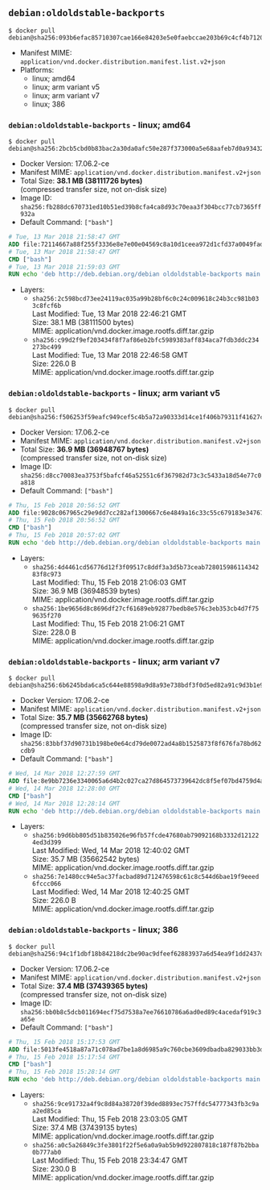 ## `debian:oldoldstable-backports`

```console
$ docker pull debian@sha256:093b6efac85710307cae166e84203e5e0faebccae203b69c4cf4b71204b30e5e
```

-	Manifest MIME: `application/vnd.docker.distribution.manifest.list.v2+json`
-	Platforms:
	-	linux; amd64
	-	linux; arm variant v5
	-	linux; arm variant v7
	-	linux; 386

### `debian:oldoldstable-backports` - linux; amd64

```console
$ docker pull debian@sha256:2bcb5cbd0b83bac2a30da0afc50e287f373000a5e68aafeb7d0a9343260656fe
```

-	Docker Version: 17.06.2-ce
-	Manifest MIME: `application/vnd.docker.distribution.manifest.v2+json`
-	Total Size: **38.1 MB (38111726 bytes)**  
	(compressed transfer size, not on-disk size)
-	Image ID: `sha256:fb288dc670731ed10b51ed39b8cfa4ca8d93c70eaa3f304bcc77cb7365ff932a`
-	Default Command: `["bash"]`

```dockerfile
# Tue, 13 Mar 2018 21:58:47 GMT
ADD file:72114667a88f255f3336e8e7e00e04569c8a10d1ceea972d1cfd37a0049fad4e in / 
# Tue, 13 Mar 2018 21:58:47 GMT
CMD ["bash"]
# Tue, 13 Mar 2018 21:59:03 GMT
RUN echo 'deb http://deb.debian.org/debian oldoldstable-backports main' > /etc/apt/sources.list.d/backports.list
```

-	Layers:
	-	`sha256:2c598bcd73ee24119ac035a99b28bf6c0c24c009618c24b3cc981b033c8fcf6b`  
		Last Modified: Tue, 13 Mar 2018 22:46:21 GMT  
		Size: 38.1 MB (38111500 bytes)  
		MIME: application/vnd.docker.image.rootfs.diff.tar.gzip
	-	`sha256:c99d2f9ef203434f8f7af86eb2bfc5989383aff834aca7fdb3ddc234273bc499`  
		Last Modified: Tue, 13 Mar 2018 22:46:58 GMT  
		Size: 226.0 B  
		MIME: application/vnd.docker.image.rootfs.diff.tar.gzip

### `debian:oldoldstable-backports` - linux; arm variant v5

```console
$ docker pull debian@sha256:f506253f59eafc949cef5c4b5a72a90333d14ce1f406b79311f41627c179a8a8
```

-	Docker Version: 17.06.2-ce
-	Manifest MIME: `application/vnd.docker.distribution.manifest.v2+json`
-	Total Size: **36.9 MB (36948767 bytes)**  
	(compressed transfer size, not on-disk size)
-	Image ID: `sha256:d8cc70083ea3753f5bafcf46a52551c6f367982d73c3c5433a18d54e77c0a818`
-	Default Command: `["bash"]`

```dockerfile
# Thu, 15 Feb 2018 20:56:52 GMT
ADD file:9028c067965c29e9dd7cc282af1300667c6e4849a16c33c55c679183e347670d in / 
# Thu, 15 Feb 2018 20:56:52 GMT
CMD ["bash"]
# Thu, 15 Feb 2018 20:57:02 GMT
RUN echo 'deb http://deb.debian.org/debian oldoldstable-backports main' > /etc/apt/sources.list.d/backports.list
```

-	Layers:
	-	`sha256:4d4461cd56776d12f3f09517c8ddf3a3d5b73ceab72801598611434283f8c973`  
		Last Modified: Thu, 15 Feb 2018 21:06:03 GMT  
		Size: 36.9 MB (36948539 bytes)  
		MIME: application/vnd.docker.image.rootfs.diff.tar.gzip
	-	`sha256:1be9656d8c8696df27cf61689eb92877bedb8e576c3eb353cb4d7f759635f270`  
		Last Modified: Thu, 15 Feb 2018 21:06:21 GMT  
		Size: 228.0 B  
		MIME: application/vnd.docker.image.rootfs.diff.tar.gzip

### `debian:oldoldstable-backports` - linux; arm variant v7

```console
$ docker pull debian@sha256:6b6245bda6ca5c644e88598a9d8a93e738bdf3f0d5ed82a91c9d3b1e9889a9d3
```

-	Docker Version: 17.06.2-ce
-	Manifest MIME: `application/vnd.docker.distribution.manifest.v2+json`
-	Total Size: **35.7 MB (35662768 bytes)**  
	(compressed transfer size, not on-disk size)
-	Image ID: `sha256:83bbf37d90731b198be0e64cd79de0072ad4a8b1525873f8f676fa78bd62cdb9`
-	Default Command: `["bash"]`

```dockerfile
# Wed, 14 Mar 2018 12:27:59 GMT
ADD file:8e9bb7236e3340065a6d4b2c027ca27d864573739642dc8f5ef07bd4759d4adc in / 
# Wed, 14 Mar 2018 12:28:00 GMT
CMD ["bash"]
# Wed, 14 Mar 2018 12:28:14 GMT
RUN echo 'deb http://deb.debian.org/debian oldoldstable-backports main' > /etc/apt/sources.list.d/backports.list
```

-	Layers:
	-	`sha256:b9d6bb805d51b835026e96fb57fcde47680ab79092168b3332d121224ed3d399`  
		Last Modified: Wed, 14 Mar 2018 12:40:02 GMT  
		Size: 35.7 MB (35662542 bytes)  
		MIME: application/vnd.docker.image.rootfs.diff.tar.gzip
	-	`sha256:7e1480cc94e5ac37facbad89d712476598c61c8c544d6bae19f9eeed6fccc066`  
		Last Modified: Wed, 14 Mar 2018 12:40:25 GMT  
		Size: 226.0 B  
		MIME: application/vnd.docker.image.rootfs.diff.tar.gzip

### `debian:oldoldstable-backports` - linux; 386

```console
$ docker pull debian@sha256:94c1f1dbf18b84218dc2be90ac9dfeef62883937a6d54ea9f1dd2437d970f954
```

-	Docker Version: 17.06.2-ce
-	Manifest MIME: `application/vnd.docker.distribution.manifest.v2+json`
-	Total Size: **37.4 MB (37439365 bytes)**  
	(compressed transfer size, not on-disk size)
-	Image ID: `sha256:bb0b8c5dcb011694ecf75d7538a7ee76610786a6ad0ed89c4acedaf919c3a65e`
-	Default Command: `["bash"]`

```dockerfile
# Thu, 15 Feb 2018 15:17:53 GMT
ADD file:5013fe4518a87a71c078ad7be1a8d6985a9c760cbe3609dbadba829033bb3dea in / 
# Thu, 15 Feb 2018 15:17:54 GMT
CMD ["bash"]
# Thu, 15 Feb 2018 15:28:14 GMT
RUN echo 'deb http://deb.debian.org/debian oldoldstable-backports main' > /etc/apt/sources.list.d/backports.list
```

-	Layers:
	-	`sha256:9ce91732a4f9c8d84a38720f39ded8893ec757ffdc54777343fb3c9aa2ed85ca`  
		Last Modified: Thu, 15 Feb 2018 23:03:05 GMT  
		Size: 37.4 MB (37439135 bytes)  
		MIME: application/vnd.docker.image.rootfs.diff.tar.gzip
	-	`sha256:a0c5a26849c3fe3801f22f5e6a0a9ab5b9d922807818c187f87b2bba0b777ab0`  
		Last Modified: Thu, 15 Feb 2018 23:34:47 GMT  
		Size: 230.0 B  
		MIME: application/vnd.docker.image.rootfs.diff.tar.gzip
